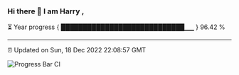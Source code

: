 ### Hi there 👋 I am Harry , 

⏳ Year progress { ████████████████████████████▁▁ } 96.42 %

---

⏰ Updated on Sun, 18 Dec 2022 22:08:57 GMT

![Progress Bar CI](https://github.com/duykhang68/duykhang68/workflows/Progress%20Bar%20CI/badge.svg)
